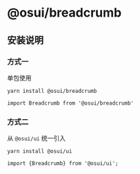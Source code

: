 # @osui/breadcrumb

## 安装说明

### 方式一

单包使用

```
yarn install @osui/breadcrumb
```

```
import Breadcrumb from '@osui/breadcrumb'
```

### 方式二

从 `@osui/ui` 统一引入

```
yarn install @osui/ui
```

```
import {Breadcrumb} from '@osui/ui';
```



